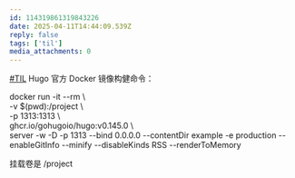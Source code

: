 ```yaml
---
id: 114319861319843226
date: 2025-04-11T14:44:09.539Z
reply: false
tags: ['til']
media_attachments: 0
---
```


[#TIL](https://e5n.cc/tags/TIL) Hugo 官方 Docker 镜像构健命令：

docker run -it --rm \  
-v $(pwd):/project \  
-p 1313:1313 \  
ghcr.io/gohugoio/hugo:v0.145.0 \  
server -w -D -p 1313 --bind 0.0.0.0 --contentDir example -e production --enableGitInfo --minify --disableKinds RSS --renderToMemory

挂载卷是 /project

